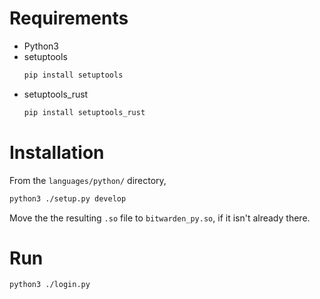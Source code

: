 # Requirements

- Python3
- setuptools
  ```bash
  pip install setuptools
  ```
- setuptools_rust
  ```bash
  pip install setuptools_rust
  ```

# Installation

From the `languages/python/` directory,

```bash
python3 ./setup.py develop
```

Move the the resulting `.so` file to `bitwarden_py.so`, if it isn't already there.

# Run

```bash
python3 ./login.py
```
